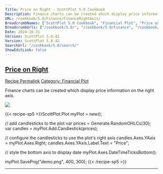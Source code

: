 ```yaml
---
Title: Price on Right - ScottPlot 5.0 Cookbook
Description: Finance charts can be created which display price information on the right axis.
URL: /cookbook/5.0/Finance/FinanceRightAxis/
BreadcrumbNames: ["ScottPlot 5.0 Cookbook", "Financial Plot", "Price on Right"]
BreadcrumbUrls: ["/cookbook/5.0/", "/cookbook/5.0/Finance", "/cookbook/5.0/Finance/FinanceRightAxis"]
Date: 2024-10-31
Version: ScottPlot 5.0.42
Version: ScottPlot 5.0.42
SearchUrl: "/cookbook/5.0/search/"
ShowEditLink: false
---
```



<h2 style='border-bottom: 0;'><a href='/cookbook/5.0/Finance/FinanceRightAxis'>Price on Right</a></h2>

<div class="d-flex mb-2">
<a class="btn btn-sm btn-primary me-1" href="/cookbook/5.0/Finance/FinanceRightAxis">Recipe Permalink</a>
<a class="btn btn-sm btn-success me-1" href="/cookbook/5.0/Finance">Category: Financial Plot</a>
</div>

Finance charts can be created which display price information on the right axis.

[![](/cookbook/5.0/images/FinanceRightAxis.png?241031194635)](/cookbook/5.0/images/FinanceRightAxis.png?241031194635)

{{< recipe-sp5 >}}ScottPlot.Plot myPlot = new();

// add candlesticks to the plot
var prices = Generate.RandomOHLCs(30);
var candles = myPlot.Add.Candlestick(prices);

// configure the candlesticks to use the plot's right axis
candles.Axes.YAxis = myPlot.Axes.Right;
candles.Axes.YAxis.Label.Text = "Price";

// style the bottom axis to display date
myPlot.Axes.DateTimeTicksBottom();

myPlot.SavePng("demo.png", 400, 300);
{{< /recipe-sp5 >}}

<hr class='my-5 invisible'>


